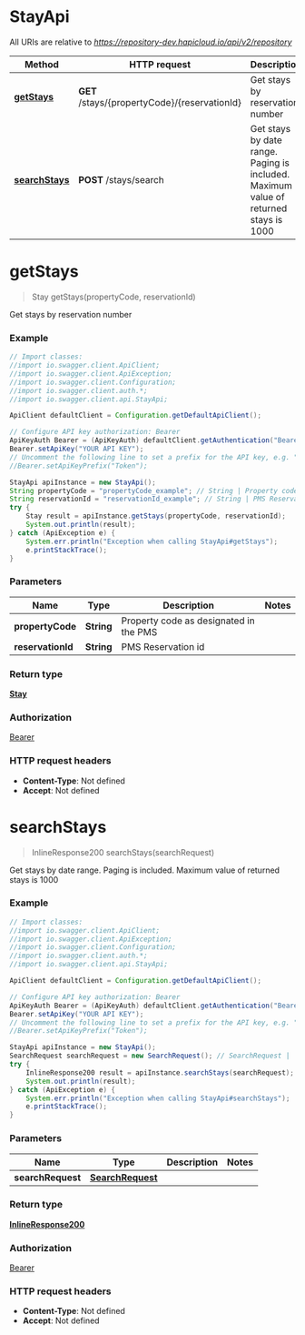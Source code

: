 # StayApi

All URIs are relative to *https://repository-dev.hapicloud.io/api/v2/repository*

Method | HTTP request | Description
------------- | ------------- | -------------
[**getStays**](StayApi.md#getStays) | **GET** /stays/{propertyCode}/{reservationId} | Get stays by reservation number
[**searchStays**](StayApi.md#searchStays) | **POST** /stays/search | Get stays by date range. Paging is included. Maximum value of returned stays is 1000


<a name="getStays"></a>
# **getStays**
> Stay getStays(propertyCode, reservationId)

Get stays by reservation number

### Example
```java
// Import classes:
//import io.swagger.client.ApiClient;
//import io.swagger.client.ApiException;
//import io.swagger.client.Configuration;
//import io.swagger.client.auth.*;
//import io.swagger.client.api.StayApi;

ApiClient defaultClient = Configuration.getDefaultApiClient();

// Configure API key authorization: Bearer
ApiKeyAuth Bearer = (ApiKeyAuth) defaultClient.getAuthentication("Bearer");
Bearer.setApiKey("YOUR API KEY");
// Uncomment the following line to set a prefix for the API key, e.g. "Token" (defaults to null)
//Bearer.setApiKeyPrefix("Token");

StayApi apiInstance = new StayApi();
String propertyCode = "propertyCode_example"; // String | Property code as designated in the PMS
String reservationId = "reservationId_example"; // String | PMS Reservation id
try {
    Stay result = apiInstance.getStays(propertyCode, reservationId);
    System.out.println(result);
} catch (ApiException e) {
    System.err.println("Exception when calling StayApi#getStays");
    e.printStackTrace();
}
```

### Parameters

Name | Type | Description  | Notes
------------- | ------------- | ------------- | -------------
 **propertyCode** | **String**| Property code as designated in the PMS |
 **reservationId** | **String**| PMS Reservation id |

### Return type

[**Stay**](Stay.md)

### Authorization

[Bearer](../README.md#Bearer)

### HTTP request headers

 - **Content-Type**: Not defined
 - **Accept**: Not defined

<a name="searchStays"></a>
# **searchStays**
> InlineResponse200 searchStays(searchRequest)

Get stays by date range. Paging is included. Maximum value of returned stays is 1000

### Example
```java
// Import classes:
//import io.swagger.client.ApiClient;
//import io.swagger.client.ApiException;
//import io.swagger.client.Configuration;
//import io.swagger.client.auth.*;
//import io.swagger.client.api.StayApi;

ApiClient defaultClient = Configuration.getDefaultApiClient();

// Configure API key authorization: Bearer
ApiKeyAuth Bearer = (ApiKeyAuth) defaultClient.getAuthentication("Bearer");
Bearer.setApiKey("YOUR API KEY");
// Uncomment the following line to set a prefix for the API key, e.g. "Token" (defaults to null)
//Bearer.setApiKeyPrefix("Token");

StayApi apiInstance = new StayApi();
SearchRequest searchRequest = new SearchRequest(); // SearchRequest | 
try {
    InlineResponse200 result = apiInstance.searchStays(searchRequest);
    System.out.println(result);
} catch (ApiException e) {
    System.err.println("Exception when calling StayApi#searchStays");
    e.printStackTrace();
}
```

### Parameters

Name | Type | Description  | Notes
------------- | ------------- | ------------- | -------------
 **searchRequest** | [**SearchRequest**](SearchRequest.md)|  |

### Return type

[**InlineResponse200**](InlineResponse200.md)

### Authorization

[Bearer](../README.md#Bearer)

### HTTP request headers

 - **Content-Type**: Not defined
 - **Accept**: Not defined

